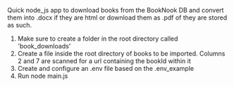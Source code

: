 Quick node_js app to download books from the BookNook DB and convert them into .docx if they are html or download them as .pdf of they are stored as such.

1) Make sure to create a folder in the root directory called 'book_downloads'
2) Create a file inside the root directory of books to be imported. Columns 2 and 7 are scanned for a url containing the bookId within it
2) Create and configure an .env file based on the .env_example
3) Run node main.js 